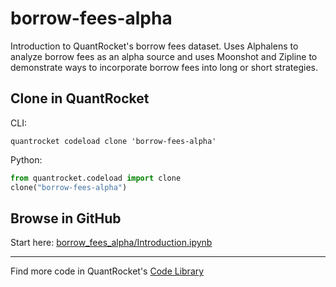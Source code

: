 # borrow-fees-alpha

Introduction to QuantRocket's borrow fees dataset. Uses Alphalens to analyze borrow fees as an alpha source and uses Moonshot and Zipline to demonstrate ways to incorporate borrow fees into long or short strategies.

## Clone in QuantRocket

CLI:

```shell
quantrocket codeload clone 'borrow-fees-alpha'
```

Python:

```python
from quantrocket.codeload import clone
clone("borrow-fees-alpha")
```

## Browse in GitHub

Start here: [borrow_fees_alpha/Introduction.ipynb](borrow_fees_alpha/Introduction.ipynb)

***

Find more code in QuantRocket's [Code Library](https://www.quantrocket.com/code/)

